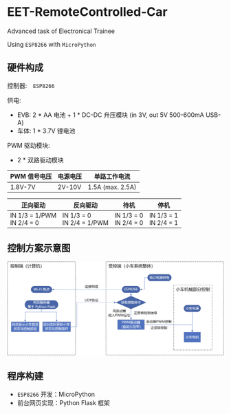 # EET-RemoteControlled-Car

 Advanced task of Electronical Trainee

 Using `ESP8266` with `MicroPython`


## 硬件构成

 控制器:&emsp;`ESP8266`

 供电:
  
  - EVB: 2 * AA 电池 + 1 * DC-DC 升压模块 (in 3V, out 5V 500-600mA USB-A)
  - 车体: 1 * 3.7V 锂电池
 
 PWM 驱动模块:

  - 2 * 双路驱动模块

   | PWM 信号电压 | 电源电压 | 单路工作电流 |
   | ---------- | -------- | ---------- |
   | 1.8V-7V    | 2V-10V    | 1.5A (max. 2.5A)  |

   | 正向驱动 | 反向驱动 | 待机 | 停机 |
   | ------- | ----- | ------------ | --------|
   | IN 1/3 = 1/PWM <br> IN 2/4 = 0 | IN 1/3 = 0 <br> IN 2/4 = 1/PWM | IN 1/3 = 0 <br> IN 2/4 = 0 | IN 1/3 = 1 <br> IN 2/4 = 1 |

## 控制方案示意图

![alt control scheme diagram](./Files/Illustration-00.png)

## 程序构建

 - `ESP8266` 开发：MicroPython
 - 前台网页实现：Python Flask 框架
